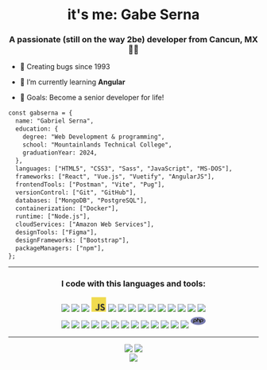 <h1 align="center">it's me: Gabe Serna</h1>
<h3 align="center">A passionate (still on the way 2be) developer from Cancun, MX 🌴🌊</h3>

- 💾 Creating bugs since 1993

- 🌱 I’m currently learning **Angular**

- 🎯 Goals: Become a senior developer for life!

```
const gabserna = {
  name: "Gabriel Serna",
  education: {
    degree: "Web Development & programming",
    school: "Mountainlands Technical College",
    graduationYear: 2024,
  },
  languages: ["HTML5", "CSS3", "Sass", "JavaScript", "MS-DOS"],
  frameworks: ["React", "Vue.js", "Vuetify", "AngularJS"],
  frontendTools: ["Postman", "Vite", "Pug"],
  versionControl: ["Git", "GitHub"],
  databases: ["MongoDB", "PostgreSQL"],
  containerization: ["Docker"],
  runtime: ["Node.js"],
  cloudServices: ["Amazon Web Services"],
  designTools: ["Figma"],
  designFrameworks: ["Bootstrap"],
  packageManagers: ["npm"],
};

```
<hr>
<div align="center">
        <h3>I code with this languages and tools:</h3>
          <img src="https://cdn.jsdelivr.net/gh/devicons/devicon/icons/html5/html5-original.svg" height="30" />
            <img src="https://cdn.jsdelivr.net/gh/devicons/devicon/icons/css3/css3-original.svg" height="30" />
            <img src="https://cdn.jsdelivr.net/gh/devicons/devicon/icons/sass/sass-original.svg" height="30" />
            <img src="https://raw.githubusercontent.com/devicons/devicon/master/icons/javascript/javascript-original.svg" height="30" />
            <img src="https://cdn.jsdelivr.net/gh/devicons/devicon/icons/react/react-original.svg" height="30" />
            <img src="https://cdn.jsdelivr.net/gh/devicons/devicon/icons/angularjs/angularjs-original.svg" height="30" />
            <img src="https://skillicons.dev/icons?i=aws" height="30" />
            <img src="https://www.vectorlogo.zone/logos/git-scm/git-scm-icon.svg" height="30" />
            <img src="https://skillicons.dev/icons?i=github" height="30" />
            <img src="https://cdn.jsdelivr.net/gh/devicons/devicon/icons/nodejs/nodejs-original.svg" height="30" />
            <img src="https://cdn.jsdelivr.net/gh/devicons/devicon/icons/npm/npm-original-wordmark.svg" height="30" />
            <img src="https://cdn.jsdelivr.net/gh/devicons/devicon/icons/docker/docker-original.svg" height="30" />
            <img src="https://cdn.jsdelivr.net/gh/devicons/devicon/icons/mongodb/mongodb-original.svg" height="30" />
            <img src="https://cdn.jsdelivr.net/gh/devicons/devicon/icons/postgresql/postgresql-original.svg" height="30" /><br>
            <img src="https://cdn.jsdelivr.net/gh/devicons/devicon/icons/figma/figma-original.svg" height="30" />
            <img src="https://cdn.jsdelivr.net/gh/devicons/devicon/icons/bootstrap/bootstrap-original.svg" height="30" />
            <img src="https://cdn.jsdelivr.net/gh/devicons/devicon/icons/msdos/msdos-original.svg" height="30" />
            <img src="https://cdn.jsdelivr.net/gh/devicons/devicon/icons/slack/slack-original.svg" height="30" />
            <img src="https://cdn.jsdelivr.net/gh/devicons/devicon/icons/vscode/vscode-original.svg" height="30" />
            <img src="https://cdn.jsdelivr.net/gh/devicons/devicon/icons/vuejs/vuejs-original.svg" height="30" />
            <img src="https://cdn.jsdelivr.net/gh/devicons/devicon/icons/vuetify/vuetify-original.svg" height="30" />
            <img src="https://skillicons.dev/icons?i=postman" height="30" />
            <img src="https://cdn.worldvectorlogo.com/logos/pug.svg" height="30" />
            <img src="https://skillicons.dev/icons?i=vite" height="30" />
          <img src="https://www.vectorlogo.zone/logos/jasmine/jasmine-icon.svg" height="30" />
          <img src="https://raw.githubusercontent.com/detain/svg-logos/780f25886640cef088af994181646db2f6b1a3f8/svg/karma.svg" height="30" />
          <img src="https://www.vectorlogo.zone/logos/kubernetes/kubernetes-icon.svg" height="30" />
          <img src="https://raw.githubusercontent.com/devicons/devicon/master/icons/php/php-original.svg" height="30" />
        </div>
<hr>
    
<div align="center">
        <img  width="400em" src="https://github-readme-stats.vercel.app/api/top-langs?username=gabserna&show_icons=true&locale=en&layout=compact&theme=tokyonight&langs_count=8&border_radius=0&hide_border=true&card_width=300" />
        <img width="400em" src="https://github-readme-streak-stats.herokuapp.com/?user=gabserna&theme=tokyonight&show_icons=true&border_radius=0&hide_border=true&card_width=350"/>
    </div>





<div align="center">
  <img src="https://profile-counter.glitch.me/gabserna/count.svg?"  />
</div>
